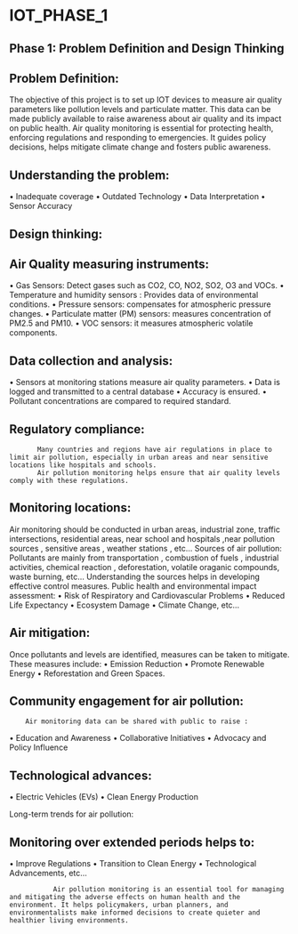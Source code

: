 # IOT_PHASE_1
## Phase 1: Problem Definition and Design Thinking
## Problem Definition:
The objective of this project is to set up IOT devices to measure air quality parameters like pollution levels and particulate matter. This data can be made publicly available to raise awareness about air quality and its impact on public health. Air quality monitoring is essential for protecting health, enforcing regulations and responding to emergencies. It guides policy decisions, helps mitigate climate change and fosters public awareness.

## Understanding the problem:
•	Inadequate coverage
•	Outdated Technology
•	Data Interpretation 
•	Sensor Accuracy

## Design thinking:
## Air Quality measuring instruments:
•	Gas Sensors: Detect gases such as CO2, CO, NO2, SO2, O3 and VOCs.
•	Temperature and humidity sensors : Provides data of environmental conditions.
•	Pressure sensors: compensates for atmospheric pressure changes.
•	Particulate matter (PM) sensors: measures concentration of PM2.5 and PM10. 
•	VOC sensors: it measures atmospheric volatile components.

## Data collection and analysis:
•	Sensors at monitoring stations measure air quality parameters.
•	Data is logged and transmitted to a central database 
•	Accuracy is ensured.
•	Pollutant concentrations are compared to required standard. 
## Regulatory compliance:
           Many countries and regions have air regulations in place to limit air pollution, especially in urban areas and near sensitive locations like hospitals and schools. 
           Air pollution monitoring helps ensure that air quality levels comply with these regulations.

## Monitoring locations:
 Air monitoring should be conducted in urban areas, industrial zone, traffic intersections, residential areas, near school and hospitals ,near pollution sources , sensitive areas , weather stations , etc…
Sources of air pollution:
          Pollutants are mainly from transportation , combustion of fuels , industrial activities, chemical reaction , deforestation, volatile oraganic compounds, waste burning, etc…
         Understanding the sources helps in developing  effective control measures.
Public health and environmental impact assessment:
•	Risk of Respiratory and Cardiovascular Problems
•	Reduced Life Expectancy
•	Ecosystem Damage
•	Climate Change, etc…

## Air mitigation:
 Once pollutants and levels are identified, measures can be taken to mitigate. These measures include:
•	Emission Reduction
•	Promote Renewable Energy
•	Reforestation and Green Spaces.

## Community engagement for air pollution:
        Air monitoring data can be shared with public to raise :
•	Education and Awareness
•	Collaborative Initiatives
•	Advocacy and Policy Influence

## Technological advances:
•	Electric Vehicles (EVs)
•	Clean Energy Production

 Long-term trends for air pollution:

## Monitoring over extended periods helps to:
•	Improve Regulations
•	Transition to Clean Energy
•	Technological Advancements, etc…

               Air pollution monitoring is an essential tool for managing and mitigating the adverse effects on human health and the environment. It helps policymakers, urban planners, and environmentalists make informed decisions to create quieter and healthier living environments.

